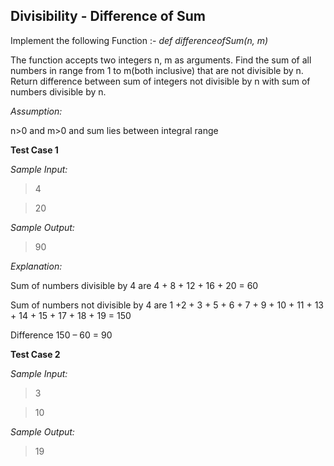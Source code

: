 ## Divisibility - Difference of Sum ##

Implement the following Function :- *def differenceofSum(n, m)*

The function accepts two integers n, m as arguments.
Find the sum of all numbers in range from 1 to m(both inclusive) that are not divisible by n. 
Return difference between sum of integers not divisible by n with sum of numbers divisible by n.

*Assumption:*

n>0 and m>0 and sum lies between integral range

**Test Case 1**

*Sample Input:*

> 4

> 20

*Sample Output:*

> 90

*Explanation:*

Sum of numbers divisible by 4 are 4 + 8 + 12 + 16 + 20 = 60

Sum of numbers not divisible by 4 are 1 +2 + 3 + 5 + 6 + 7 + 9 + 10 + 11 + 13 + 14 + 15 + 17 + 18 + 19 = 150

Difference 150 – 60 = 90

**Test Case 2**

*Sample Input:*

> 3

> 10

*Sample Output:*

> 19
